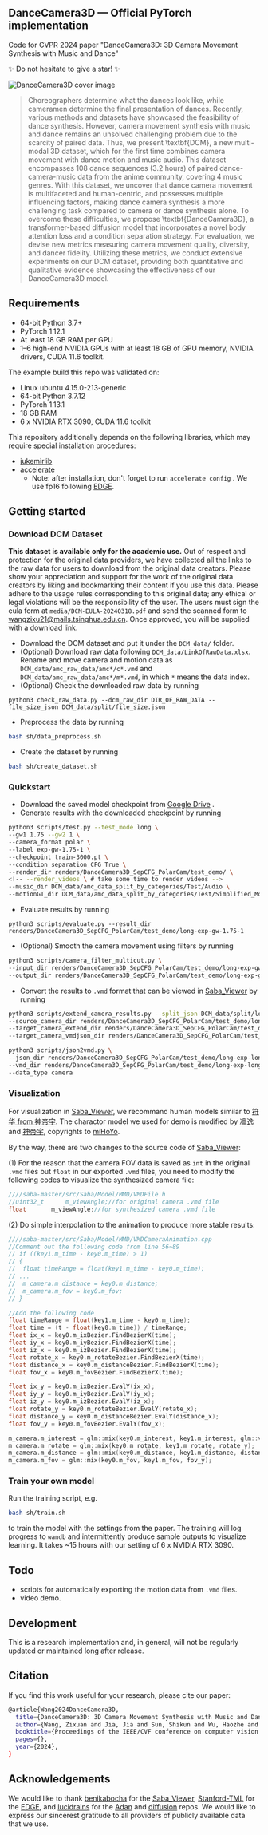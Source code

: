 ## DanceCamera3D &mdash; Official PyTorch implementation

Code for CVPR 2024 paper "DanceCamera3D: 3D Camera Movement Synthesis with Music and Dance"

✨ Do not hesitate to give a star! ✨

![DanceCamera3D cover image](media/main_figure.png)

> Choreographers determine what the dances look like, while cameramen determine the final presentation of dances. Recently, various methods and datasets have showcased the feasibility of dance synthesis. However, camera movement synthesis with music and dance remains an unsolved challenging problem due to the scarcity of paired data. Thus, we present \textbf{DCM}, a new multi-modal 3D dataset, which for the first time combines camera movement with dance motion and music audio. This dataset encompasses 108 dance sequences (3.2 hours) of paired dance-camera-music data from the anime community, covering 4 music genres. With this dataset, we uncover that dance camera movement is multifaceted and human-centric, and possesses multiple influencing factors, making dance camera synthesis a more challenging task compared to camera or dance synthesis alone. To overcome these difficulties, we propose \textbf{DanceCamera3D}, a transformer-based diffusion model that incorporates a novel body attention loss and a condition separation strategy. For evaluation, we devise new metrics measuring camera movement quality, diversity, and dancer fidelity. Utilizing these metrics, we conduct extensive experiments on our DCM dataset, providing both quantitative and qualitative evidence showcasing the effectiveness of our DanceCamera3D model.

## Requirements

* 64-bit Python 3.7+
* PyTorch 1.12.1
* At least 18 GB RAM per GPU
* 1&ndash;6 high-end NVIDIA GPUs with at least 18 GB of GPU memory, NVIDIA drivers, CUDA 11.6 toolkit.

The example build this repo was validated on:

* Linux ubuntu 4.15.0-213-generic
* 64-bit Python 3.7.12
* PyTorch 1.13.1
* 18 GB RAM
* 6 x NVIDIA RTX 3090, CUDA 11.6 toolkit

This repository additionally depends on the following libraries, which may require special installation procedures:

* [jukemirlib](https://github.com/rodrigo-castellon/jukemirlib)
* [accelerate](https://huggingface.co/docs/accelerate/v0.16.0/en/index)
  * Note: after installation, don't forget to run `accelerate config` . We use fp16 following [EDGE](https://github.com/Stanford-TML/EDGE/blob/main/README.md).

## Getting started

### Download DCM Dataset

**This dataset is available only for the academic use.** Out of respect and protection for the original data providers, we have collected all the links to the raw data for users to download from the original data creators. Please show your appreciation and support for the work of the original data creators by liking and bookmarking their content if you use this data. Please adhere to the usage rules corresponding to this original data; any ethical or legal violations will be the responsibility of the user. The users must sign the eula form at `media/DCM-EULA-20240318.pdf` and send the scanned form to [wangzixu21@mails.tsinghua.edu.cn](wangzixu21@mails.tsinghua.edu.cn). Once approved, you will be supplied with a download link.

* Download the DCM dataset and put it under the `DCM_data/` folder.
* (Optional) Download raw data following `DCM_data/LinkOfRawData.xlsx`. Rename and move camera and motion data as `DCM_data/amc_raw_data/amc*/c*.vmd` and `DCM_data/amc_raw_data/amc*/m*.vmd`, in which `*` means the data index.
* (Optional) Check the downloaded raw data by running

```.python
python3 check_raw_data.py --dcm_raw_dir DIR_OF_RAW_DATA --file_size_json DCM_data/split/file_size.json
```

* Preprocess the data by running

```.bash
bash sh/data_preprocess.sh
```

* Create the dataset by running

```.bash
bash sh/create_dataset.sh
```

### Quickstart

* Download the saved model checkpoint from [Google Drive](https://drive.google.com/file/d/1SEBYHD7FqVM5J0w79Ra3nYZAMerj_q_L/view?usp=sharing) .
* Generate results with the downloaded checkpoint by running

```.bash
python3 scripts/test.py --test_mode long \
--gw1 1.75 --gw2 1 \
--camera_format polar \
--label exp-gw-1.75-1 \
--checkpoint train-3000.pt \
--condition_separation_CFG True \
--render_dir renders/DanceCamera3D_SepCFG_PolarCam/test_demo/ \
<!-- --render_videos \ # take some time to render videos -->
--music_dir DCM_data/amc_data_split_by_categories/Test/Audio \
--motionGT_dir DCM_data/amc_data_split_by_categories/Test/Simplified_MotionGlobalTransform 
```

* Evaluate results by running

```.python
python3 scripts/evaluate.py --result_dir renders/DanceCamera3D_SepCFG_PolarCam/test_demo/long-exp-gw-1.75-1
```

* (Optional) Smooth the camera movement using filters by running
```.bash
python3 scripts/camera_filter_multicut.py \
--input_dir renders/DanceCamera3D_SepCFG_PolarCam/test_demo/long-exp-gw-1.75-1/CameraCentric \
--output_dir renders/DanceCamera3D_SepCFG_PolarCam/test_demo/long-exp-gw-1.75-1/CameraFiltered \
```

* Convert the results to `.vmd` format that can be viewed in [Saba_Viewer](https://github.com/benikabocha/saba) by running

```.bash
python3 scripts/extend_camera_results.py --split_json DCM_data/split/long2short.json \
--source_camera_dir renders/DanceCamera3D_SepCFG_PolarCam/test_demo/long-exp-gw-1.75-1/CameraFiltered \
--target_camera_extend_dir renders/DanceCamera3D_SepCFG_PolarCam/test_demo/long-exp-gw-1.75-1/extend_json \
--target_camera_vmdjson_dir renders/DanceCamera3D_SepCFG_PolarCam/test_demo/long-exp-gw-1.75-1/extend_vmdjson

python3 scripts/json2vmd.py \
--json_dir renders/DanceCamera3D_SepCFG_PolarCam/test_demo/long-exp-long-gw-1.75-1/extend_vmdjson/ \
--vmd_dir renders/DanceCamera3D_SepCFG_PolarCam/test_demo/long-exp-long-gw-1.75-1/extend_vmd/ \
--data_type camera
```
### Visualization
For visualization in [Saba_Viewer](https://github.com/benikabocha/saba), we recommand human models similar to [符华 from 神帝宇](https://www.aplaybox.com/u/359396473?searchKeyword=符华). The charactor model we used for demo is modified by [凛逸](https://space.bilibili.com/1561923759) and [神帝宇](https://www.aplaybox.com/u/359396473), copyrights to [miHoYo](https://www.mihoyo.com.).

By the way, there are two changes to the source code of [Saba_Viewer](https://github.com/benikabocha/saba):

(1) For the reason that the camera FOV data is saved as `int` in the original `.vmd` files but `float` in our exported `.vmd` files, you need to modify the following codes to visualize the synthesized camera file:

```.c
////saba-master/src/Saba/Model/MMD/VMDFile.h
//uint32_t		m_viewAngle;//for original camera .vmd file
float		m_viewAngle;//for synthesized camera .vmd file
```

(2) Do simple interpolation to the animation to produce more stable results:

```.c
////saba-master/src/Saba/Model/MMD/VMDCameraAnimation.cpp
//Comment out the following code from line 56~89
// if ((key1.m_time - key0.m_time) > 1)
// {
// 	float timeRange = float(key1.m_time - key0.m_time);
// ...
// 	m_camera.m_distance = key0.m_distance;
// 	m_camera.m_fov = key0.m_fov;
// }

//Add the following code
float timeRange = float(key1.m_time - key0.m_time);
float time = (t - float(key0.m_time)) / timeRange;
float ix_x = key0.m_ixBezier.FindBezierX(time);
float iy_x = key0.m_iyBezier.FindBezierX(time);
float iz_x = key0.m_izBezier.FindBezierX(time);
float rotate_x = key0.m_rotateBezier.FindBezierX(time);
float distance_x = key0.m_distanceBezier.FindBezierX(time);
float fov_x = key0.m_fovBezier.FindBezierX(time);

float ix_y = key0.m_ixBezier.EvalY(ix_x);
float iy_y = key0.m_iyBezier.EvalY(iy_x);
float iz_y = key0.m_izBezier.EvalY(iz_x);
float rotate_y = key0.m_rotateBezier.EvalY(rotate_x);
float distance_y = key0.m_distanceBezier.EvalY(distance_x);
float fov_y = key0.m_fovBezier.EvalY(fov_x);

m_camera.m_interest = glm::mix(key0.m_interest, key1.m_interest, glm::vec3(ix_y, iy_y, iz_y));
m_camera.m_rotate = glm::mix(key0.m_rotate, key1.m_rotate, rotate_y);
m_camera.m_distance = glm::mix(key0.m_distance, key1.m_distance, distance_y);
m_camera.m_fov = glm::mix(key0.m_fov, key1.m_fov, fov_y);
```

### Train your own model

Run the training script, e.g.

```.bash
bash sh/train.sh
```

to train the model with the settings from the paper. The training will log progress to `wandb` and intermittently produce sample outputs to visualize learning. It takes ~15 hours with our setting of 6 x NVIDIA RTX 3090.

## Todo

* scripts for automatically exporting the motion data from `.vmd` files.
* video demo.

## Development

This is a research implementation and, in general, will not be regularly updated or maintained long after release.

## Citation
If you find this work useful for your research, please cite our paper:
```.bash
@article{Wang2024DanceCamera3D,
  title={DanceCamera3D: 3D Camera Movement Synthesis with Music and Dance},
  author={Wang, Zixuan and Jia, Jia and Sun, Shikun and Wu, Haozhe and Han, Rong and Li, Zhenyu and Tang, Di and Zhou, Jiaqing and Luo, Jiebo},
  booktitle={Proceedings of the IEEE/CVF conference on computer vision and pattern recognition},
  pages={},
  year={2024},
}
```
## Acknowledgements

We would like to thank [benikabocha](https://github.com/benikabocha) for the [Saba_Viewer](https://github.com/benikabocha/saba), [Stanford-TML](https://github.com/Stanford-TML) for the [EDGE](https://github.com/Stanford-TML/EDGE/blob/main/README.md), and [lucidrains](https://github.com/lucidrains) for the [Adan](https://github.com/lucidrains/Adan-pytorch) and [diffusion](https://github.com/lucidrains/denoising-diffusion-pytorch) repos. We would like to express our sincerest gratitude to all providers of publicly available data that we use.
